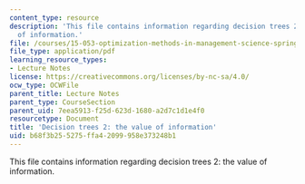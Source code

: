 ```yaml
---
content_type: resource
description: 'This file contains information regarding decision trees 2: the value
  of information.'
file: /courses/15-053-optimization-methods-in-management-science-spring-2013/b68f3b255275ffa42099958e373248b1_MIT15_053S13_lec19.pdf
file_type: application/pdf
learning_resource_types:
- Lecture Notes
license: https://creativecommons.org/licenses/by-nc-sa/4.0/
ocw_type: OCWFile
parent_title: Lecture Notes
parent_type: CourseSection
parent_uid: 7eea5913-f25d-623d-1680-a2d7c1d1e4f0
resourcetype: Document
title: 'Decision trees 2: the value of information'
uid: b68f3b25-5275-ffa4-2099-958e373248b1
---
```

This file contains information regarding decision trees 2: the value of information.